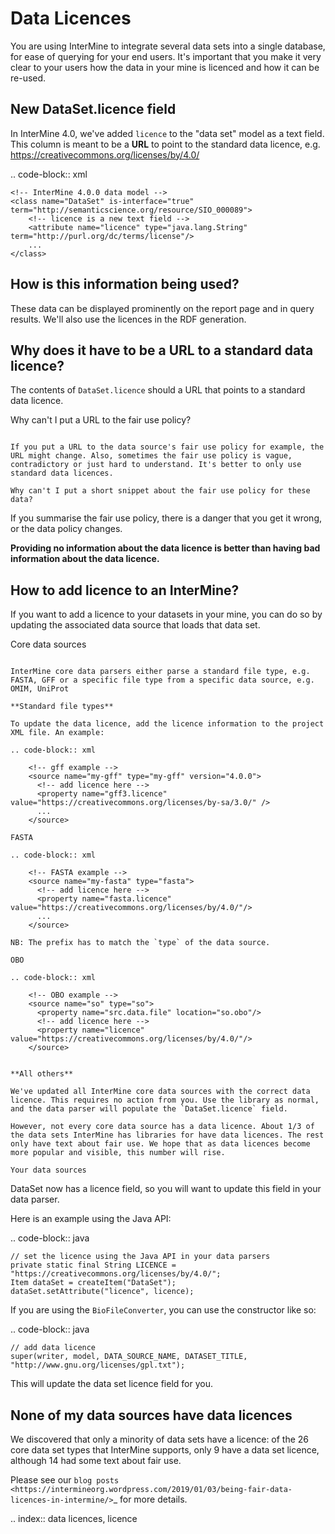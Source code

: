 Data Licences
==============

You are using InterMine to integrate several data sets into a single database, for ease of querying for your end users. It's important that you make it very clear to your users how the data in your mine is licenced and how it can be re-used.

New DataSet.licence field
--------------------------------

In InterMine 4.0, we've added `licence` to the "data set" model as a text field. This column is meant to be a **URL** to point to the standard data licence, e.g. https://creativecommons.org/licenses/by/4.0/

.. code-block:: xml

    <!-- InterMine 4.0.0 data model -->
    <class name="DataSet" is-interface="true" term="http://semanticscience.org/resource/SIO_000089">        
        <!-- licence is a new text field -->
        <attribute name="licence" type="java.lang.String" term="http://purl.org/dc/terms/license"/>
        ...
    </class>

How is this information being used?
------------------------------------

These data can be displayed prominently on the report page and in query results. We'll also use the licences in the RDF generation.

Why does it have to be a URL to a standard data licence?
------------------------------------------------------------------------

The contents of `DataSet.licence` should a URL that points to a standard data licence.

Why can't I put a URL to the fair use policy?
~~~~~~~~~~~~~~~~~~~~~~~~~~~~~~~~~~~~~~~~~~~~~~~~~~~

If you put a URL to the data source's fair use policy for example, the URL might change. Also, sometimes the fair use policy is vague, contradictory or just hard to understand. It's better to only use standard data licences.

Why can't I put a short snippet about the fair use policy for these data?
~~~~~~~~~~~~~~~~~~~~~~~~~~~~~~~~~~~~~~~~~~~~~~~~~~~~~~~~~~~~~~~~~~~~~~~~~~~~

If you summarise the fair use policy, there is a danger that you get it wrong, or the data policy changes.

**Providing no information about the data licence is better than having bad information about the data licence.**

How to add licence to an InterMine?
------------------------------------

If you want to add a licence to your datasets in your mine, you can do so by updating the associated data source that loads that data set.

Core data sources
~~~~~~~~~~~~~~~~~~~~~~~~~~~~

InterMine core data parsers either parse a standard file type, e.g. FASTA, GFF or a specific file type from a specific data source, e.g. OMIM, UniProt

**Standard file types**

To update the data licence, add the licence information to the project XML file. An example:

.. code-block:: xml

    <!-- gff example -->
    <source name="my-gff" type="my-gff" version="4.0.0">
      <!-- add licence here -->
      <property name="gff3.licence" value="https://creativecommons.org/licenses/by-sa/3.0/" />
      ...
    </source>

FASTA

.. code-block:: xml

    <!-- FASTA example -->
    <source name="my-fasta" type="fasta">      
      <!-- add licence here -->
      <property name="fasta.licence" value="https://creativecommons.org/licenses/by/4.0/"/>
      ...
    </source>

NB: The prefix has to match the `type` of the data source.

OBO

.. code-block:: xml

    <!-- OBO example -->
    <source name="so" type="so">
      <property name="src.data.file" location="so.obo"/>
      <!-- add licence here -->
      <property name="licence" value="https://creativecommons.org/licenses/by/4.0/"/>
    </source>


**All others**

We've updated all InterMine core data sources with the correct data licence. This requires no action from you. Use the library as normal, and the data parser will populate the `DataSet.licence` field.

However, not every core data source has a data licence. About 1/3 of the data sets InterMine has libraries for have data licences. The rest only have text about fair use. We hope that as data licences become more popular and visible, this number will rise.

Your data sources
~~~~~~~~~~~~~~~~~~~~~~~~~~~~

DataSet now has a licence field, so you will want to update this field in your data parser.

Here is an example using the Java API:

.. code-block:: java

    // set the licence using the Java API in your data parsers
    private static final String LICENCE = "https://creativecommons.org/licenses/by/4.0/";
    Item dataSet = createItem("DataSet");
    dataSet.setAttribute("licence", licence);

If you are using the `BioFileConverter`, you can use the constructor like so:

.. code-block:: java

    // add data licence  
    super(writer, model, DATA_SOURCE_NAME, DATASET_TITLE, "http://www.gnu.org/licenses/gpl.txt");

This will update the data set licence field for you.

None of my data sources have data licences
------------------------------------------------------

We discovered that only a minority of data sets have a licence: of the 26 core data set types that  InterMine supports, only 9 have a data set licence, although 14 had some text about fair use.

Please see our `blog posts <https://intermineorg.wordpress.com/2019/01/03/being-fair-data-licences-in-intermine/>`_ for more details.

.. index:: data licences, licence
